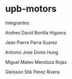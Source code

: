 # upb-motors
 Integrantes:
 
 
 
 Andres David Bonilla Higuera
 
 
 Jean Pierre Parra Suarez
 
 
 Antonio Jose Donis Hung
 
 
 Miguel Mateo Mendoza Rojas
 
 
 Gleisson Stik Perez Rivera
